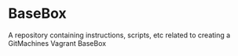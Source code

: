 BaseBox
=======

A repository containing instructions, scripts, etc related to creating a GitMachines Vagrant BaseBox
